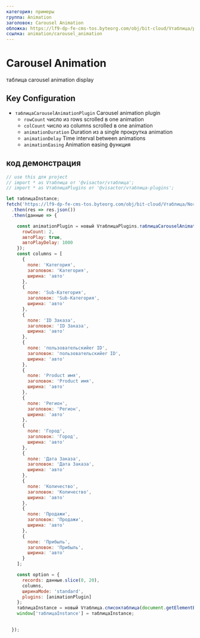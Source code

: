 ```yaml
---
категория: примеры
группа: Animation
заголовок: Carousel Animation
обложка: https://lf9-dp-fe-cms-tos.byteorg.com/obj/bit-cloud/Vтаблица/preview/carousel-animation.gif
ссылка: animation/carousel_animation
---
```


# Carousel Animation

таблица carousel animation display

## Key Configuration

- `таблицаCarouselAnimationPlugin` Carousel animation plugin
  - `rowCount` число из rows scrolled в one animation
  - `colCount` число из columns scrolled в one animation
  - `animationDuration` Duration из a single прокрутка animation
  - `animationDelay` Time interval between animations
  - `animationEasing` Animation easing функция

## код демонстрация

```javascript liveдемонстрация template=vтаблица
// use this для project
// import * as Vтаблица от '@visactor/vтаблица';
// import * as VтаблицаPlugins от '@visactor/vтаблица-plugins';

let таблицаInstance;
fetch('https://lf9-dp-fe-cms-tos.byteorg.com/obj/bit-cloud/Vтаблица/North_American_Superstore_данные100.json')
  .then(res => res.json())
  .then(данные => {

    const animationPlugin = новый VтаблицаPlugins.таблицаCarouselAnimationPlugin( {
      rowCount: 2,
      автоPlay: true,
      автоPlayDelay: 1000
    });
    const columns = [
      {
        поле: 'Категория',
        заголовок: 'Категория',
        ширина: 'авто'
      },
      {
        поле: 'Sub-Категория',
        заголовок: 'Sub-Категория',
        ширина: 'авто'
      },
      {
        поле: 'ID Заказа',
        заголовок: 'ID Заказа',
        ширина: 'авто'
      },
      {
        поле: 'пользовательскийer ID',
        заголовок: 'пользовательскийer ID',
        ширина: 'авто'
      },
      {
        поле: 'Product имя',
        заголовок: 'Product имя',
        ширина: 'авто'
      },
      {
        поле: 'Регион',
        заголовок: 'Регион',
        ширина: 'авто'
      },
      {
        поле: 'Город',
        заголовок: 'Город',
        ширина: 'авто'
      },
      {
        поле: 'Дата Заказа',
        заголовок: 'Дата Заказа',
        ширина: 'авто'
      },
      {
        поле: 'Количество',
        заголовок: 'Количество',
        ширина: 'авто'
      },
      {
        поле: 'Продажи',
        заголовок: 'Продажи',
        ширина: 'авто'
      },
      {
        поле: 'Прибыль',
        заголовок: 'Прибыль',
        ширина: 'авто'
      }
    ];

    const option = {
      records: данные.slice(0, 20),
      columns,
      ширинаMode: 'standard',
      plugins: [animationPlugin]
    };
    таблицаInstance = новый Vтаблица.списоктаблица(document.getElementById(CONTAINER_ID), option);
    window['таблицаInstance'] = таблицаInstance;

    
  });
```
